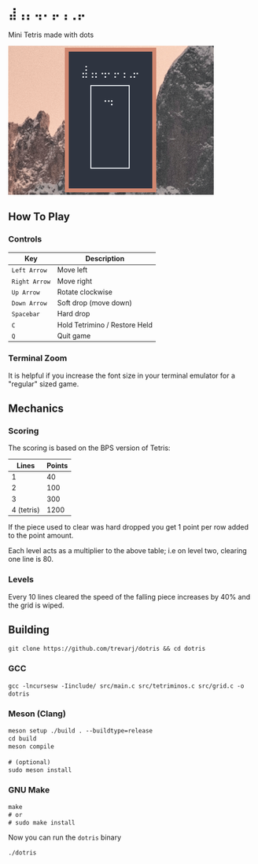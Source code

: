 # `⣼⢠⡄⢤⠄⡤⢠⢀⡤`

Mini Tetris made with dots

![gameplay](./dotris.gif)

## How To Play

### Controls

Key           | Description
---           | ---
`Left Arrow`  | Move left
`Right Arrow` | Move right
`Up Arrow`    | Rotate clockwise
`Down Arrow`  | Soft drop (move down)
`Spacebar`    | Hard drop
`C`           | Hold Tetrimino / Restore Held
`Q`           | Quit game

### Terminal Zoom

It is helpful if you increase the font size in your terminal emulator for a "regular"
sized game.

## Mechanics

### Scoring

The scoring is based on the BPS version of Tetris:

Lines      | Points
---        | ---
1          | 40
2          | 100
3          | 300
4 (tetris) | 1200

If the piece used to clear was hard dropped you get 1 point per row added to the point amount.

Each level acts as a multiplier to the above table; i.e on level two, clearing one line is 80.

### Levels

Every 10 lines cleared the speed of the falling piece increases by 40% and the grid is wiped.

## Building

```
git clone https://github.com/trevarj/dotris && cd dotris
```

### GCC
```
gcc -lncursesw -Iinclude/ src/main.c src/tetriminos.c src/grid.c -o dotris
```

### Meson (Clang)
```
meson setup ./build . --buildtype=release
cd build
meson compile

# (optional)
sudo meson install
```

### GNU Make
```
make
# or
# sudo make install
```

Now you can run the `dotris` binary

```
./dotris
```


